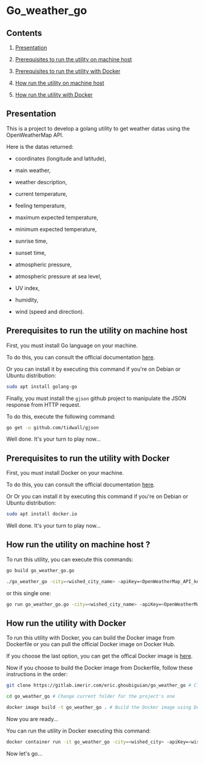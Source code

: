 # Go_weather_go

## Contents

1. [Presentation](#presentation)

2. [Prerequisites to run the utility on machine host](#prerequisites_to_run_the_utility_on_machine_host)

3. [Prerequisites to run the utility with Docker](#prerequisites_to_run_the_utility_with_docker)

4. [How run the utility on machine host](#how_run_the_utility_on_machine_host)

5. [How run the utility with Docker](#how_run_the_utility_with_docker)

<a name="presentation"></a>
## Presentation

This is a project to develop a golang utility to get weather datas using the OpenWeatherMap API.

Here is the datas returned:

* coordinates (longitude and latitude),

* main weather,

* weather description,

* current temperature,

* feeling temperature,

* maximum expected temperature,

* minimum expected temperature,

* sunrise time,

* sunset time,

* atmospheric pressure,

* atmospheric pressure at sea level,

* UV index,

* humidity,

* wind (speed and direction).

<a name="prerequisites_to_run_the_utility_on_machine_host"></a>
## Prerequisites to run the utility on machine host

First, you must install Go language on your machine.

To do this, you can consult the official documentation [here](https://golang.org/doc/install).

Or you can install it by executing this command if you're on Debian or Ubuntu distribution:

```bash
sudo apt install golang-go
```
Finally, you must install the `gjson` github project to manipulate the JSON response from HTTP request.

To do this, execute the following command:

```bash
go get -u github.com/tidwall/gjson
```
Well done. It's your turn to play now...

<a name="prerequisites_to_run_the_utility_with_docker"></a>
## Prerequisites to run the utility with Docker

First, you must install Docker on your machine.

To do this, you can consult the official documentation [here](https://docs.docker.com/get-docker/).

Or Or you can install it by executing this command if you're on Debian or Ubuntu distribution:

```bash
sudo apt install docker.io
```
Well done. It's your turn to play now...

<a name="how_run_the_utility_on_machine_host"></a>
## How run the utility on machine host ?

To run this utility, you can execute this commands:

```bash
go build go_weather_go.go

./go_weather_go -city=<wished_city_name> -apiKey=<OpenWeatherMap_API_key>
```
or this single one:

```bash
go run go_weather_go.go -city=<wished_city_name> -apiKey=<OpenWeatherMap_API_key>
```
<a name="how_run_the_utility_with_docker"></a>
## How run the utility with Docker

To run this utility with Docker, you can build the Docker image from Dockerfile or you can pull the official Docker image on Docker Hub.

If you choose the last option, you can get the offical Docker image is [here](https://hub.docker.com/r/wicken/go_weather_go).

Now if you choose to build the Docker image from Dockerfile, follow these instructions in the order:

```bash
git clone https://gitlab.imerir.com/eric.ghoubiguian/go_weather_go # Clone the project from gitlab

cd go_weather_go # Change current folder for the project's one

docker image build -t go_weather_go . # Build the Docker image using Dockerfile
```
Now you are ready...

You can run the utility in Docker executing this command:

```bash
docker container run -it go_weather_go -city=<wished_city> -apiKey=<wished_api_key> -tempScale=<wished_temperature_scale>
```
Now let's go...
